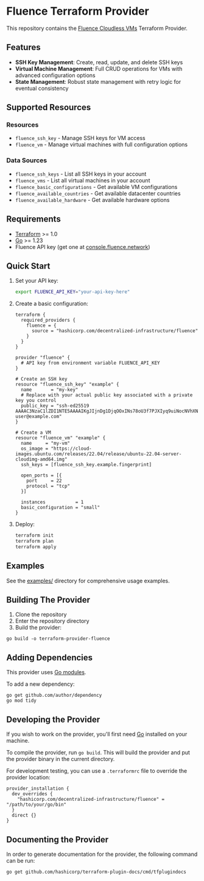# Fluence Terraform Provider

This repository contains the [Fluence Cloudless VMs](https://console.fluence.network) Terraform Provider. 

## Features

- **SSH Key Management**: Create, read, update, and delete SSH keys
- **Virtual Machine Management**: Full CRUD operations for VMs with advanced configuration options
- **State Management**: Robust state management with retry logic for eventual consistency

## Supported Resources

### Resources
- `fluence_ssh_key` - Manage SSH keys for VM access
- `fluence_vm` - Manage virtual machines with full configuration options

### Data Sources
- `fluence_ssh_keys` - List all SSH keys in your account
- `fluence_vms` - List all virtual machines in your account
- `fluence_basic_configurations` - Get available VM configurations
- `fluence_available_countries` - Get available datacenter countries
- `fluence_available_hardware` - Get available hardware options

## Requirements

- [Terraform](https://developer.hashicorp.com/terraform/downloads) >= 1.0
- [Go](https://golang.org/doc/install) >= 1.23
- Fluence API key (get one at [console.fluence.network](https://console.fluence.network))

## Quick Start

1. Set your API key:
   ```bash
   export FLUENCE_API_KEY="your-api-key-here"
   ```

2. Create a basic configuration:
   ```hcl
   terraform {
     required_providers {
       fluence = {
         source = "hashicorp.com/decentralized-infrastructure/fluence"
       }
     }
   }

   provider "fluence" {
     # API key from environment variable FLUENCE_API_KEY
   }

   # Create an SSH key
   resource "fluence_ssh_key" "example" {
     name       = "my-key"
     # Replace with your actual public key associated with a private key you control
     public_key = "ssh-ed25519 AAAAC3NzaC1lZDI1NTE5AAAAIKgJIjnDg1DjqOOxINs78oU3f7PJXIyq9uiNocNVhXNx user@example.com"
   }

   # Create a VM
   resource "fluence_vm" "example" {
     name     = "my-vm"
     os_image = "https://cloud-images.ubuntu.com/releases/22.04/release/ubuntu-22.04-server-cloudimg-amd64.img"
     ssh_keys = [fluence_ssh_key.example.fingerprint]
     
     open_ports = [{
       port     = 22
       protocol = "tcp"
     }]
     
     instances           = 1
     basic_configuration = "small"
   }
   ```

3. Deploy:
   ```bash
   terraform init
   terraform plan
   terraform apply
   ```

## Examples

See the [examples/](./examples/) directory for comprehensive usage examples.

## Building The Provider

1. Clone the repository
2. Enter the repository directory
3. Build the provider:

```shell
go build -o terraform-provider-fluence
```

## Adding Dependencies

This provider uses [Go modules](https://github.com/golang/go/wiki/Modules).

To add a new dependency:

```shell
go get github.com/author/dependency
go mod tidy
```

## Developing the Provider

If you wish to work on the provider, you'll first need [Go](http://www.golang.org) installed on your machine.

To compile the provider, run `go build`. This will build the provider and put the provider binary in the current directory.

For development testing, you can use a `.terraformrc` file to override the provider location:

```hcl
provider_installation {
  dev_overrides {
    "hashicorp.com/decentralized-infrastructure/fluence" = "/path/to/your/go/bin"
  }
  direct {}
}
```

## Documenting the Provider
In order to generate documentation for the provider, the following command can be run:
```
go get github.com/hashicorp/terraform-plugin-docs/cmd/tfplugindocs
```
